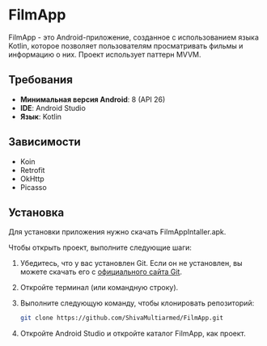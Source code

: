 # FilmApp

FilmApp - это Android-приложение, созданное с использованием языка Kotlin, которое позволяет пользователям просматривать фильмы и информацию о них. Проект использует паттерн MVVM.

## Требования

- **Минимальная версия Android**: 8 (API 26)
- **IDE**: Android Studio
- **Язык**: Kotlin


## Зависимости

- Koin
- Retrofit
- OkHttp
- Picasso

## Установка

Для установки приложения нужно скачать FilmAppIntaller.apk.

Чтобы открыть проект, выполните следующие шаги:

1. Убедитесь, что у вас установлен Git. Если он не установлен, вы можете скачать его с [официального сайта Git](https://git-scm.com/downloads).
2. Откройте терминал (или командную строку).
3. Выполните следующую команду, чтобы клонировать репозиторий:

   ```bash
   git clone https://github.com/ShivaMultiarmed/FilmApp.git

4. Откройте Android Studio и откройте каталог FilmApp, как проект.

